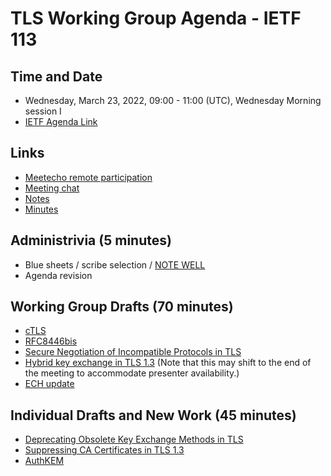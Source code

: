# TLS Working Group Agenda - IETF 113

## Time and Date

* Wednesday, March 23, 2022, 09:00 - 11:00 (UTC), Wednesday Morning session I
* [IETF Agenda Link](https://datatracker.ietf.org/meeting/113/agenda/?show=tls)

## Links

* [Meetecho remote participation](https://meetings.conf.meetecho.com/ietf113/?group=tls&short=&item=1)
* [Meeting chat](xmpp:tls@jabber.ietf.org?join) 
* [Notes](https://codimd.ietf.org/notes-ietf-113-tls) 
* [Minutes](https://datatracker.ietf.org/doc/minutes-113-tls/)

## Administrivia (5 minutes)

* Blue sheets / scribe selection / [NOTE WELL](https://www.ietf.org/about/note-well.html) 
* Agenda revision

## Working Group Drafts (70 minutes)

- [cTLS](https://datatracker.ietf.org/doc/draft-ietf-tls-ctls/)
- [RFC8446bis](https://datatracker.ietf.org/doc/draft-ietf-tls-rfc8446bis/)
- [Secure Negotiation of Incompatible Protocols in TLS](https://datatracker.ietf.org/doc/draft-ietf-tls-snip/)
- [Hybrid key exchange in TLS 1.3](https://datatracker.ietf.org/doc/draft-ietf-tls-hybrid-design/) (Note that this may shift to the end of the meeting to accommodate presenter availability.)
- [ECH update](https://datatracker.ietf.org/doc/draft-ietf-tls-esni/)

## Individual Drafts and New Work (45 minutes)

- [Deprecating Obsolete Key Exchange Methods in TLS](https://datatracker.ietf.org/doc/draft-aviram-tls-deprecate-obsolete-kex/)
- [Suppressing CA Certificates in TLS 1.3](https://datatracker.ietf.org/doc/draft-kampanakis-tls-scas-latest/)
- [AuthKEM](https://datatracker.ietf.org/doc/draft-celi-wiggers-tls-authkem/)
